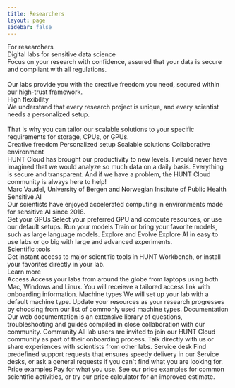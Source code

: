 ```yaml
---
title: Researchers
layout: page
sidebar: false
---
```


<div class="hc-home-page">
  <!-- <div class="hc-header">
    <div class="hc-header-img"></div>
  </div> -->

  <div class="hc-block" style="display: none;"></div>
<!----------------------------------------------->
<!-- Block: Freedom to explore -->
<!----------------------------------------------->

  <div class="hc-block">
    <div class="hc-block-container">
      <v-row>
        <v-col cols="12" class="v-col-sm-6">
          <div class="hc-subsection-title" style="text-wrap: nowrap;">
            For researchers
          </div>
          <div class="hc-subsection-subtitle">
            Digital labs for sensitive&nbsp;data science
          </div>
          <div class="hc-subsection-text">
            Focus on your research with confidence, assured that your data is secure and compliant with all regulations.
            <br/><br/>
            Our labs provide you with the creative freedom you need, secured within our high-trust framework.
          </div>
          <div class="hc-section">
            <!-- <v-row justify="center"> -->
            <v-row>
              <v-col cols="12" style="max-width: 250px">
                <ContactDialog title="Contact us" subject="More information" size="x-large" elevation="2" block />
              </v-col>
            </v-row>
          </div>
        </v-col>
        <v-col cols="6" class="d-none d-sm-flex">
          <!-- src="data:image/png;base64,iVBORw0KGgoAAAANSUhEUgAAAAEAAAABCAQAAAC1HAwCAAAAC0lEQVR42mNkYAAAAAYAAjCB0C8AAAAASUVORK5CYII=" -->
          <v-sheet
            class="mx-auto"
            :width="400"
            :height="400"
            color="transparent"
          >
            <v-img
              class="mx-auto my-10 fill-height"
              max-width="400"
              max-height="400"
              src="/img/teach_500px.png"
            >
              <template v-slot:placeholder>
                <div class="d-flex align-center justify-center fill-height">
                  <v-progress-circular
                    color="grey-lighten-4"
                    indeterminate
                  ></v-progress-circular>
                </div>
              </template>
            </v-img>
          </v-sheet>
        </v-col>
      </v-row>
      <!-- <div class="hc-title-main font-weight-black">
        For researchers
      </div> -->
      <!-- <div class="hc-subtitle-main">
        Freedom to explore sensitive data within a trustworthy framework.
      </div> -->
      <!--
      <div class="hc-section">
        <v-row justify="center">
          <v-col cols="12" class="v-col-xs-12 v-col-sm-4 v-col-md-4">
            <ContactDialog title="Contact us" subject="More information" size="x-large" elevation="2" block />
          </v-col>
          <v-col cols="12" class="v-col-xs-12 v-col-sm-5 v-col-md-4">
            <CallDialog title="Talk to an expert" size="x-large" elevation="2" block />
          </v-col>
        </v-row>
      </div>
      -->
    </div>
  </div>

<!----------------------------------------------->
<!-- Block: Offer -->
<!----------------------------------------------->

<!--
  <div class="hc-block">
    <div class="hc-block-container">
      <div class="hc-container-title">
        Digital labs for sensitive data science
      </div>
      <div class="hc-container-subtitle">
        Using sensitive data comes with many challenges, but leveraging real-world data is curcial for solving today’s grand challenges.
        As a scientist, you should be able to focus on your research with confidence, assured that your data is secure and compliant with all regulations. <br /><br />Our labs provide you with the creative freedom you need, secured within our high-trust framework.
      </div>
    </div>
  </div> -->

  <div class="hc-block">
    <div class="hc-block-container">
      <v-row class="pb-16">
        <v-col cols="12" class="align-self-start v-col-sm-6">
          <div class="hc-container-title" style="text-align: left;">
            High flexibility
          </div>
          <div class="hc-container-text" style="text-align: left;">
            We understand that every research project is unique, and every scientist needs a personalized setup.
            <br/><br/>
            That is why you can tailor our scalable solutions to your specific requirements for storage, CPUs, or GPUs.
          </div>
        </v-col>
        <v-col cols="12" class="align-self-start v-col-sm-6">
          <div class="pt-6 pl-16">
            <v-row class="flex-nowrap">
              <v-col cols="1" style="min-width: 35px">
                <font-awesome-icon class="highlight-color" icon="fas fa-clipboard-check" size="2x" />
              </v-col>
              <v-col class="font-size-medium pt-4" cols="10">
                Creative freedom
              </v-col>
            </v-row>
            <v-row class="flex-nowrap">
              <v-col cols="1" style="min-width: 35px">
                <font-awesome-icon class="highlight-color" icon="fas fa-clipboard-check" size="2x" />
              </v-col>
              <v-col class="font-size-medium pt-4" cols="10">
                Personalized setup
              </v-col>
            </v-row>
            <v-row class="flex-nowrap">
              <v-col cols="1" style="min-width: 35px">
                <font-awesome-icon class="highlight-color" icon="fas fa-clipboard-check" size="2x" />
              </v-col>
              <v-col class="font-size-medium pt-4" cols="10">
                Scalable solutions
              </v-col>
            </v-row>
            <v-row class="flex-nowrap">
              <v-col cols="1" style="min-width: 35px">
                <font-awesome-icon class="highlight-color" icon="fas fa-clipboard-check" size="2x" />
              </v-col>
              <v-col class="font-size-medium pt-4" cols="10">
                Collaborative environment
              </v-col>
            </v-row>
            <!-- <v-row class="flex-nowrap">
              <v-col cols="1" style="min-width: 35px">
                <font-awesome-icon class="highlight-color" icon="fas fa-clipboard-check" size="2x" />
              </v-col>
              <v-col class="font-size-medium pt-4" cols="10">
                <a href="https://docs.hdc.ntnu.no/" target="_blank">Extensive documentation</a>
              </v-col>
            </v-row> -->
          </div>
        </v-col>
      </v-row>
      <v-row class="flex-nowrap mt-16">
        <v-col cols="1" style="min-width: 70px">
          <font-awesome-icon class="highlight-color" icon="fas fa-quote-left" size="4x" />
        </v-col>
        <v-col>
          <div class="hc-quote-text">
            HUNT Cloud has brought our productivity to new levels. I&nbsp;would never have imagined that we would analyze so much data on a&nbsp;daily basis. Everything is secure and transparent. And if we have a&nbsp;problem, the HUNT Cloud community is always here to help!
          </div>
          <div class="hc-quote-author">
            Marc Vaudel, University&nbsp;of&nbsp;Bergen and&nbsp;Norwegian&nbsp;Institute&nbsp;of&nbsp;Public&nbsp;Health
          </div>
        </v-col>
        <v-col cols="1" style="min-width: 70px">
          <font-awesome-icon class="highlight-color" icon="fas fa-quote-right" size="4x" />
        </v-col>
      </v-row>
    </div>
  </div>

<!----------------------------------------------->
<!-- Block: sensitive AI -->
<!----------------------------------------------->

  <div class="hc-block">
    <div class="hc-block-container">
      <div class="hc-container-title">
        Sensitive AI
      </div>
      <div class="hc-container-subtitle">
        Our scientists have enjoyed accelerated computing in environments made for sensitive AI since 2018.
      </div>
      <v-row align="center">
        <v-col cols="12" class="align-self-start v-col-sm-4">
          <!-- https://vuetifyjs.com/en/components/cards/ -->
          <v-card color="transparent" elevation="0">
            <v-card-title>Get your GPUs</v-card-title>
            <v-card-text>
              <v-row dense>
                <v-col cols="12">
                    Select your preferred GPU and compute resources, or use our default setups.
                </v-col>
              </v-row>
            </v-card-text>
          </v-card>
        </v-col>
        <v-col cols="12" class="align-self-start v-col-sm-4">
          <!-- https://vuetifyjs.com/en/components/cards/ -->
          <v-card color="transparent" elevation="0">
            <v-card-title>Run your models</v-card-title>
            <v-card-text>
              <v-row dense>
                <v-col cols="12">
                  Train or bring your favorite models, such as large language models.
                </v-col>
              </v-row>
            </v-card-text>
          </v-card>
        </v-col>
        <v-col cols="12" class="align-self-start v-col-sm-4">
          <!-- https://vuetifyjs.com/en/components/cards/ -->
          <v-card color="transparent" elevation="0">
            <v-card-title>Explore and Evolve</v-card-title>
            <v-card-text>
              <v-row dense>
                <v-col cols="12">
                  Explore AI in easy to use labs or go big with large and advanced experiments.
                </v-col>
              </v-row>
            </v-card-text>
          </v-card>
        </v-col>
      </v-row>
      <br>
    <!-- <div class="hc-section">
      <SimpleButton title="Read more" :href="$frontmatter.contact" target="_blank" size="large" elevation="2" />
    </div> -->
    </div>
  </div>

<!----------------------------------------------->
<!-- Content: Scientific tools -->
<!----------------------------------------------->

<!-- <ToolsSlider /> -->

  <div class="hc-block">
    <div class="hc-block-container">
      <div class="hc-container-title">
        Scientific tools
      </div>
      <div class="hc-container-subtitle">
        Get instant access to major scientific tools in HUNT Workbench, or install your favorites directly in your lab.
      </div>
      <v-row class="my-5" style="justify-content: center; align-items: center;">
        <v-col cols="6" class="v-col-sm-4 v-col-md-1">
          <a href="https://about.hdc.ntnu.no/tools/">
            <v-img max-height="80px" src="/img/logos-tools/jupyter.png" />
          </a>
        </v-col>
        <v-col cols="6" class="v-col-sm-4 v-col-md-2" style="justify-content: center;">
          <a href="https://about.hdc.ntnu.no/tools/">
            <v-img max-height="80px" src="/img/logos-tools/pandas.svg" />
          </a>
        </v-col>
        <v-col cols="6" class="v-col-sm-4 v-col-md-2">
          <a href="https://about.hdc.ntnu.no/tools/">
            <v-img max-height="80px" src="/img/logos-tools/python.svg" />
          </a>
        </v-col>
        <v-col cols="6" class="v-col-sm-4 v-col-md-2">
          <a href="https://about.hdc.ntnu.no/tools/">
            <v-img max-height="80px" src="/img/logos-tools/pytorch.svg" />
          </a>
        </v-col>
        <v-col cols="6" class="v-col-sm-4 v-col-md-2">
          <a href="https://about.hdc.ntnu.no/tools/">
            <v-img max-height="80px" src="/img/logos-tools/rstudio.png" />
          </a>
        </v-col>
        <v-col cols="6" class="v-col-sm-4 v-col-md-2">
          <a href="https://about.hdc.ntnu.no/tools/">
            <v-img max-height="80px" src="/img/logos-tools/vscode.png" />
          </a>
        </v-col>
      </v-row>
    </div>
  </div>

<!----------------------------------------------->
<!-- Block: Agreements and multiblock -->
<!----------------------------------------------->

  <div class="hc-block">
    <div class="hc-block-container">
     <div class="hc-container-title">
        Learn more
      </div>
     <v-row align="center">
        <v-col cols="12" class="align-self-start v-col-sm-4">
          <!-- https://vuetifyjs.com/en/components/cards/ -->
          <v-card color="transparent" elevation="0">
            <v-card-title>Access</v-card-title>
            <v-card-text>
              <v-row dense>
                <v-col cols="12">
                  Access your labs from around the globe from laptops using both Mac, Windows and Linux. You will receieve a tailored access link with onboarding information.
                </v-col>
              </v-row>
              <v-row dense>
                <v-col cols="12">
                  <SimpleButton size="small" href="https://docs.hdc.ntnu.no/do-science/lab-access/" title="Read more" />
                </v-col>
              </v-row>
            </v-card-text>
          </v-card>
        </v-col>
        <v-col cols="12" class="align-self-start v-col-sm-4">
          <!-- https://vuetifyjs.com/en/components/cards/ -->
          <v-card color="transparent" elevation="0">
            <v-card-title>Machine types</v-card-title>
            <v-card-text>
              <v-row dense>
                <v-col cols="12">
                  We will set up your lab with a default machine type. Update your resources as your research progresses by choosing from our list of commonly used machine types.
                </v-col>
              </v-row>
              <v-row dense>
                <v-col cols="12">
                  <SimpleButton size="small" href="https://docs.hdc.ntnu.no/administer-science/services/machine-types/" title="Read more" />
                </v-col>
              </v-row>
            </v-card-text>
          </v-card>
        </v-col>
        <v-col cols="12" class="align-self-start v-col-sm-4">
          <!-- https://vuetifyjs.com/en/components/cards/ -->
          <v-card color="transparent" elevation="0">
            <v-card-title>Documentation</v-card-title>
            <v-card-text>
              <v-row dense>
                <v-col cols="12">
                  Our web documentation is an extensive library of questions, troubleshooting and guides compiled in close collaboration with our community.
              </v-col>
              </v-row>
              <v-row dense>
                <v-col cols="12">
                  <SimpleButton size="small" href="https://docs.hdc.ntnu.no/" title="Read more" />
                </v-col>
              </v-row>
            </v-card-text>
          </v-card>
        </v-col>
        <v-col cols="12" class="align-self-start v-col-sm-4">
          <!-- https://vuetifyjs.com/en/components/cards/ -->
          <v-card color="transparent" elevation="0">
            <v-card-title>Community</v-card-title>
            <v-card-text>
              <v-row dense>
                <v-col cols="12">
                  All lab users are invited to join our HUNT Cloud community as part of their onboarding process. Talk directly with us or share experiences with scientists from other labs.
                </v-col>
              </v-row>
              <v-row dense>
                <v-col cols="12">
                  <SimpleButton size="small" href="https://docs.hdc.ntnu.no/do-science/community/" title="Read more" />
                </v-col>
              </v-row>
            </v-card-text>
          </v-card>
        </v-col>
        <v-col cols="12" class="align-self-start v-col-sm-4">
          <!-- https://vuetifyjs.com/en/components/cards/ -->
          <v-card color="transparent" elevation="0">
            <v-card-title>Service desk</v-card-title>
            <v-card-text>
              <v-row dense>
                <v-col cols="12">
                   Find predefined support requests that ensures speedy delivery in our Service desks, or ask a general requests if you can't find what you are looking for.
                </v-col>
              </v-row>
              <v-row dense>
                <v-col cols="12">
                  <SimpleButton size="small" href="https://docs.hdc.ntnu.no/do-science/service-desk/" title="Read more" />
                </v-col>
              </v-row>
            </v-card-text>
          </v-card>
        </v-col>
        <v-col cols="12" class="align-self-start v-col-sm-4">
          <!-- https://vuetifyjs.com/en/components/cards/ -->
          <v-card color="transparent" elevation="0">
            <v-card-title>Price examples</v-card-title>
            <v-card-text>
              <v-row dense>
                <v-col cols="12">
                  Pay for what you use. See our price examples for common scientific activities, or try our price calculator for an improved estimate.
                </v-col>
              </v-row>
              <v-row dense>
                <v-col cols="12">
                  <SimpleButton size="small" href="https://docs.hdc.ntnu.no/administer-science/prices/examples/#individual-labs" title="Read more" />
                </v-col>
              </v-row>
            </v-card-text>
          </v-card>
        </v-col>
      </v-row>
    </div>
  </div>

<!----------------------------------------------->
<!-- Block: About HUNT Cloud -->
<!----------------------------------------------->

<FooterBlock :contact="$frontmatter.contact" />

</div>

<style scoped>

/* CSS scoped specifically to this page */

</style>
